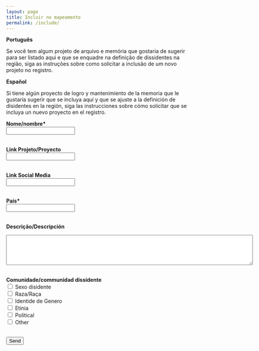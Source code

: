 ```yaml
---
layout: page
title: Incluir no mapeamento
permalink: /include/
---
```


**Português**

Se você tem algum projeto de arquivo e memória que gostaria de sugerir para ser listado aqui e que se enquadre na definição de dissidentes na região, siga as instruções sobre como solicitar a inclusão de um novo projeto no registro.


**Español**

Si tiene algún proyecto de logro y mantenimiento de la memoria que le gustaría sugerir que se incluya aquí y que se ajuste a la definición de disidentes en la región, siga las instrucciones sobre cómo solicitar que se incluya un nuevo proyecto en el registro.


<form action="https://formspree.io/f/mgedpgaw" method="POST">
  <label for="name" style="font-weight: bold">Nome/nombre*</label><br>
  <input type="text" id="name" name="name" required><br><br>
  
  <label for="link" style="font-weight: bold">Link Projeto/Proyecto</label><br>
  <input type="text" id="link" name="link" required><br><br>
  
  <label for="link" style="font-weight: bold">Link Social Media</label><br>
  <input type="text" id="socials" name="socials"><br><br>
  
  <label for="location" style="font-weight: bold">País*</label><br>
  <input type="text" id="location" name="location" required><br><br>
  
  <label for="description" style="font-weight: bold">Descrição/Descripción</label>
  <textarea rows="5" cols="80" id="description" name="description" required></textarea><br><br>
  
  <label for="community" style="font-weight: bold">Comunidade/communidad dissidente</label><br>
  <input type="checkbox" id="sexual_community" name="sexual_community" value="sexual">
  <label for="sexual_community">Sexo disidente</label><br>
  <input type="checkbox" id="race_community" name="race_community" value="race">
  <label for="race_community">Raza/Raça</label><br>
  <input type="checkbox" id="gender_community" name="gender_community" value="gender">
  <label for="gender_community">Identide de Genero</label><br>
  <input type="checkbox" id="ethnicity_community" name="ethnicity_community" value="ethnicity">
  <label for="ethnicity_community">Etinia</label><br>
  <input type="checkbox" id="political_community" name="political_community" value="political">
  <label for="political_community">Political</label><br>
  <input type="checkbox" id="other_community" name="other_community" value="other">
  <label for="other_community">Other</label>
  <br><br>
  
  <input type="submit" value="Send">
</form> 
